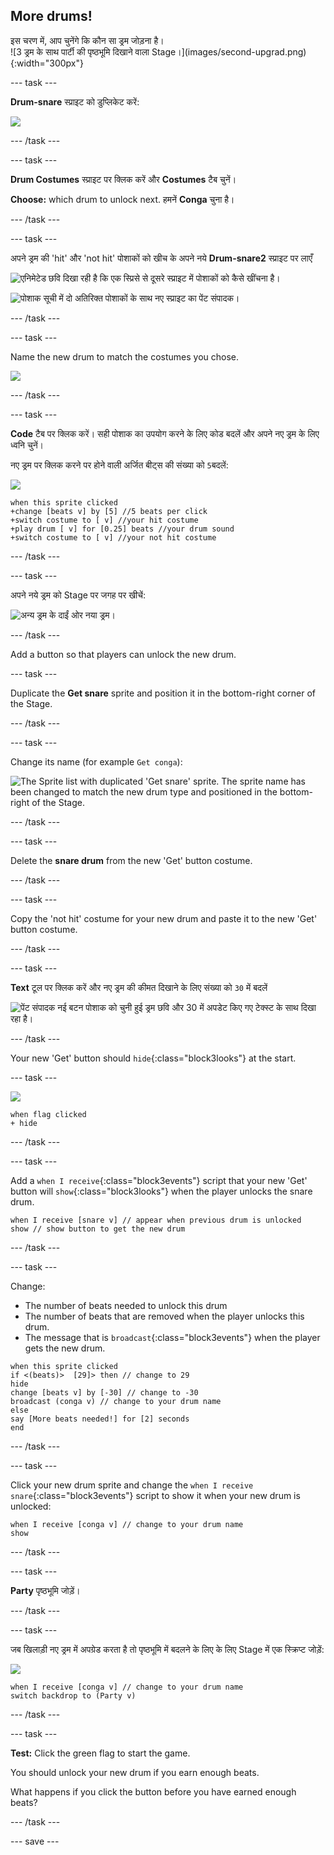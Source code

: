 ## More drums!

<div style="display: flex; flex-wrap: wrap">
<div style="flex-basis: 200px; flex-grow: 1; margin-right: 15px;">
इस चरण में, आप चुनेंगे कि कौन सा ड्रम जोड़ना है।
</div>
<div>
![3 ड्रम के साथ पार्टी की पृष्ठभूमि दिखाने वाला Stage।](images/second-upgrad.png){:width="300px"}
</div>
</div>

--- task ---

**Drum-snare** स्प्राइट को डुप्लिकेट करें:

![](images/duplicate-snare-drum.png)

--- /task ---

--- task ---

**Drum Costumes** स्प्राइट पर क्लिक करें और **Costumes** टैब चुनें।

**Choose:** which drum to unlock next. हमनें **Conga** चुना है।


--- /task ---

--- task ---

अपने ड्रम की 'hit' और 'not hit' पोशाकों को खीच के अपने नये **Drum-snare2** स्प्राइट पर लाएँ

![एनिमेटेड छवि दिखा रही है कि एक स्प्रिसे से दूसरे स्प्राइट में पोशाकों को कैसे खींचना है।](images/drag-costumes.gif)

![पोशाक सूची में दो अतिरिक्त पोशाकों के साथ नए स्प्राइट का पेंट संपादक।](images/drum-3-costumes.png)

--- /task ---

--- task ---

Name the new drum to match the costumes you chose.

![](images/drum-3-named.png)

--- /task ---

--- task ---

**Code** टैब पर क्लिक करें। सही पोशाक का उपयोग करने के लिए कोड बदलें और अपने नए ड्रम के लिए ध्वनि चुनें।

नए ड्रम पर क्लिक करने पर होने वाली अर्जित बीट्स की संख्या को `5`बदलें:

![](images/drum-3-icon.png)

```blocks3
when this sprite clicked
+change [beats v] by [5] //5 beats per click
+switch costume to [ v] //your hit costume
+play drum [ v] for [0.25] beats //your drum sound
+switch costume to [ v] //your not hit costume
```

--- /task ---

--- task ---

अपने नये ड्रम को Stage पर जगह पर खीचें:

![अन्य ड्रम के दाईं ओर नया ड्रम।](images/drum-3-positioned.png)

--- /task ---

Add a button so that players can unlock the new drum.

--- task ---

Duplicate the **Get snare** sprite and position it in the bottom-right corner of the Stage.

--- /task ---

--- task ---

Change its name (for example `Get conga`):

![The Sprite list with duplicated 'Get snare' sprite. The sprite name has been changed to match the new drum type and positioned in the bottom-right of the Stage.](images/get-drum-3.png)

--- /task ---

--- task ---

Delete the **snare drum** from the new 'Get' button costume.

--- /task ---

--- task ---

Copy the 'not hit' costume for your new drum and paste it to the new 'Get' button costume.

--- /task ---

--- task ---

**Text** टूल पर क्लिक करें और नए ड्रम की कीमत दिखाने के लिए संख्या को `30` में बदलें

![पेंट संपादक नई बटन पोशाक को चुनी हुई ड्रम छवि और 30 में अपडेट किए गए टेक्स्ट के साथ दिखा रहा है।](images/get-drum-copy.png)

--- /task ---

Your new 'Get' button should `hide`{:class="block3looks"} at the start.

--- task ---

![](images/get-drum-3-icon.png)

```blocks3
when flag clicked
+ hide
```

--- /task ---

--- task ---

Add a `when I receive`{:class="block3events"} script that your new 'Get' button will `show`{:class="block3looks"} when the player unlocks the snare drum.

```blocks3
when I receive [snare v] // appear when previous drum is unlocked
show // show button to get the new drum
```

--- /task ---

--- task ---

Change:
- The number of beats needed to unlock this drum
- The number of beats that are removed when the player unlocks this drum.
- The message that is `broadcast`{:class="block3events"} when the player gets the new drum.

```blocks3
when this sprite clicked
if <(beats)>  [29]> then // change to 29
hide
change [beats v] by [-30] // change to -30
broadcast (conga v) // change to your drum name
else
say [More beats needed!] for [2] seconds 
end
```

--- /task ---

--- task ---

Click your new drum sprite and change the `when I receive snare`{:class="block3events"} script to show it when your new drum is unlocked:

```blocks3
when I receive [conga v] // change to your drum name
show
```

--- /task ---

--- task ---

**Party** पृष्ठभूमि जोड़ें।

--- /task ---

--- task ---

जब खिलाड़ी नए ड्रम में अपग्रेड करता है तो पृष्ठभूमि में बदलने के लिए के लिए Stage में एक स्क्रिप्ट जोड़ें:

![](images/stage-icon.png)

```blocks3
when I receive [conga v] // change to your drum name
switch backdrop to (Party v)
```

--- /task ---

--- task ---

**Test:** Click the green flag to start the game.

You should unlock your new drum if you earn enough beats.

What happens if you click the button before you have earned enough beats?

--- /task ---

--- save ---
